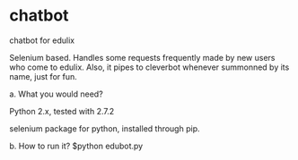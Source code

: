 chatbot
=======

chatbot for edulix

Selenium based. Handles some requests frequently made by new users who come to edulix. Also, it pipes to cleverbot whenever summonned by its name, just for fun. 

a. What you would need?

Python 2.x, tested with 2.7.2

selenium package for python, installed through pip. 

b. How to run it?
 $python edubot.py

